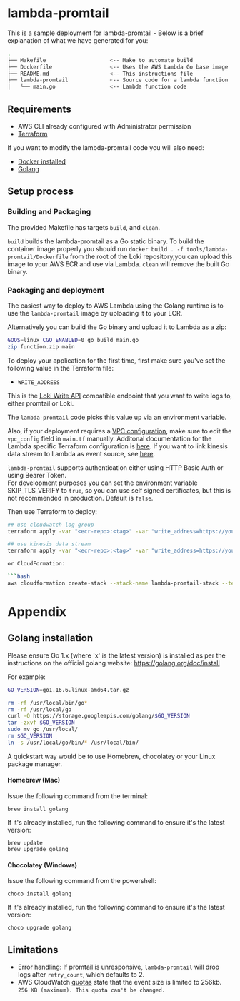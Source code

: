 # lambda-promtail

This is a sample deployment for lambda-promtail - Below is a brief explanation of what we have generated for you:

```bash
.
├── Makefile                    <-- Make to automate build
├── Dockerfile                  <-- Uses the AWS Lambda Go base image
├── README.md                   <-- This instructions file
├── lambda-promtail             <-- Source code for a lambda function
│   └── main.go                 <-- Lambda function code
```

## Requirements

* AWS CLI already configured with Administrator permission
* [Terraform](https://www.terraform.io/downloads.html)

If you want to modify the lambda-promtail code you will also need: 
* [Docker installed](https://www.docker.com/community-edition)
* [Golang](https://golang.org)

## Setup process

### Building and Packaging

The provided Makefile has targets `build`, and `clean`.

`build` builds the lambda-promtail as a Go static binary. To build the container image properly you should run `docker build . -f tools/lambda-promtail/Dockerfile` from the root of the Loki repository,you can upload this image to your AWS ECR and use via Lambda. `clean` will remove the built Go binary.

### Packaging and deployment

The easiest way to deploy to AWS Lambda using the Golang runtime is to use the `lambda-promtail` image by uploading it to your ECR.

Alternatively you can build the Go binary and upload it to Lambda as a zip:
```bash
GOOS=linux CGO_ENABLED=0 go build main.go
zip function.zip main
```

To deploy your application for the first time, first make sure you've set the following value in the Terraform file:
- `WRITE_ADDRESS`

This is the [Loki Write API](https://grafana.com/docs/loki/latest/api/#post-lokiapiv1push) compatible endpoint that you want to write logs to, either promtail or Loki.

The `lambda-promtail` code picks this value up via an environment variable.

Also, if your deployment requires a [VPC configuration](https://registry.terraform.io/providers/hashicorp/aws/latest/docs/resources/lambda_function#vpc_config), make sure to edit the `vpc_config` field in `main.tf` manually. Additonal documentation for the Lambda specific Terraform configuration is [here](https://registry.terraform.io/providers/hashicorp/aws/latest/docs/resources/lambda_function#vpc_config). If you want to link kinesis data stream to Lambda as event source, see [here](https://docs.aws.amazon.com/ko_kr/lambda/latest/dg/with-kinesis.html).

`lambda-promtail` supports authentication either using HTTP Basic Auth or using Bearer Token.  
For development purposes you can set the environment variable SKIP_TLS_VERIFY to `true`, so you can use self signed certificates, but this is not recommended in production. Default is `false`.

Then use Terraform to deploy:

```bash
## use cloudwatch log group
terraform apply -var "<ecr-repo>:<tag>" -var "write_address=https://your-loki-url/loki/api/v1/push" -var "password=<basic-auth-pw>" -var "username=<basic-auth-username>" -var 'bearer_token=<bearer-token>' -var 'log_group_names=["log-group-01", "log-group-02"]' -var 'extra_labels="name1,value1,name2,value2"' -var "tenant_id=<value>" -var 'skip_tls_verify="false"' -var 'elb_tags_as_labels="tag1:label1,tag2:label:2"'
```

```bash
## use kinesis data stream
terraform apply -var "<ecr-repo>:<tag>" -var "write_address=https://your-loki-url/loki/api/v1/push" -var "password=<basic-auth-pw>" -var "username=<basic-auth-username>" -var 'kinesis_stream_name=["kinesis-stream-01", "kinesis-stream-02"]' -var 'extra_labels="name1,value1,name2,value2"' -var "tenant_id=<value>" -var 'skip_tls_verify="false"'  -var 'elb_tags_as_labels="tag1:label1,tag2:label:2"'

or CloudFormation:

```bash
aws cloudformation create-stack --stack-name lambda-promtail-stack --template-body file://template.yaml --capabilities CAPABILITY_IAM CAPABILITY_NAMED_IAM --region us-east-2 --parameters ParameterKey=WriteAddress,ParameterValue=https://your-loki-url/loki/api/v1/push ParameterKey=Username,ParameterValue=<basic-auth-username> ParameterKey=Password,ParameterValue=<basic-auth-pw> ParameterKey=BearerToken,ParameterValue=<bearer-token> ParameterKey=LambdaPromtailImage,ParameterValue=<ecr-repo>:<tag> ParameterKey=ExtraLabels,ParameterValue="name1,value1,name2,value2" ParameterKey=TenantID,ParameterValue=<value> ParameterKey=SkipTlsVerify,ParameterValue="false" ParameterKey=ELBTagsAsLabels,ParameterValue="tag1:label1,tag2:label:2"
```

# Appendix

## Golang installation

Please ensure Go 1.x (where 'x' is the latest version) is installed as per the instructions on the official golang website: https://golang.org/doc/install

For example:

```bash
GO_VERSION=go1.16.6.linux-amd64.tar.gz

rm -rf /usr/local/bin/go*
rm -rf /usr/local/go
curl -O https://storage.googleapis.com/golang/$GO_VERSION
tar -zxvf $GO_VERSION
sudo mv go /usr/local/
rm $GO_VERSION
ln -s /usr/local/go/bin/* /usr/local/bin/
```

A quickstart way would be to use Homebrew, chocolatey or your Linux package manager.

#### Homebrew (Mac)

Issue the following command from the terminal:

```shell
brew install golang
```

If it's already installed, run the following command to ensure it's the latest version:

```shell
brew update
brew upgrade golang
```

#### Chocolatey (Windows)

Issue the following command from the powershell:

```shell
choco install golang
```

If it's already installed, run the following command to ensure it's the latest version:

```shell
choco upgrade golang
```

## Limitations
- Error handling: If promtail is unresponsive, `lambda-promtail` will drop logs after `retry_count`, which defaults to 2.
- AWS CloudWatch [quotas](https://docs.aws.amazon.com/AmazonCloudWatch/latest/logs/cloudwatch_limits_cwl.html) state that the event size is limited to 256kb. `256 KB (maximum). This quota can't be changed.`
